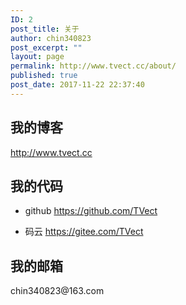 ```yaml
---
ID: 2
post_title: 关于
author: chin340823
post_excerpt: ""
layout: page
permalink: http://www.tvect.cc/about/
published: true
post_date: 2017-11-22 22:37:40
---
```

<h2>我的博客</h2>

<a href="http://www.tvect.cc" title="http://www.tvect.cc">http://www.tvect.cc</a>

<h2>我的代码</h2>

<ul>
<li>github
<a href="https://github.com/TVect" title="https://github.com/TVect">https://github.com/TVect</a></p></li>
<li>码云
<a href="https://gitee.com/TVect" title="https://gitee.com/TVect">https://gitee.com/TVect</a></p></li>
</ul>

<h2>我的邮箱</h2>

<p>chin340823@163.com